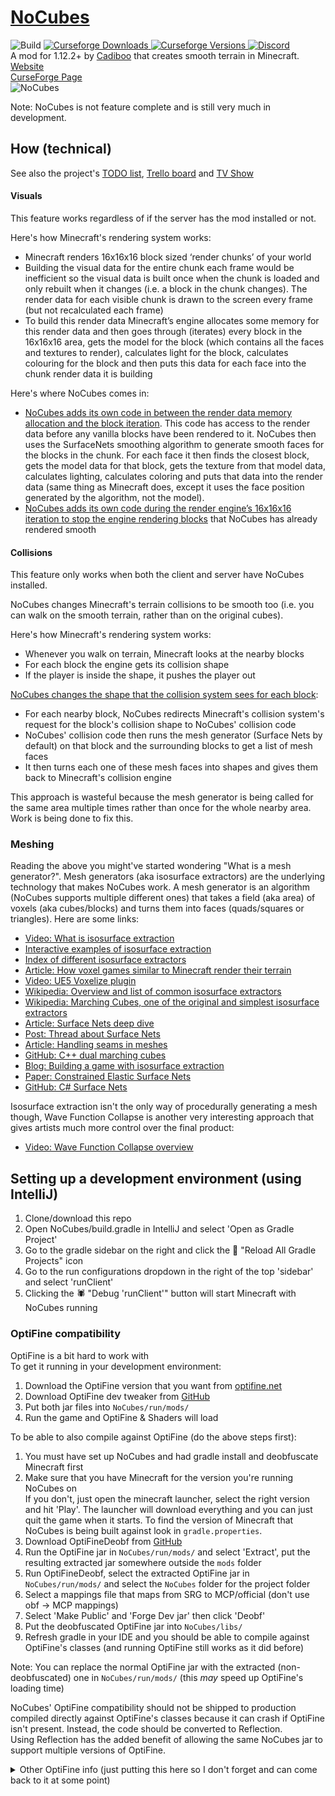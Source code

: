 # [NoCubes](https://Cadiboo.github.io/projects/nocubes/)
![Build](https://github.com/Cadiboo/NoCubes/workflows/Build/badge.svg?branch=master)
[
![Curseforge Downloads](https://cf.way2muchnoise.eu/full_nocubes_downloads.svg)
![Curseforge Versions](https://cf.way2muchnoise.eu/versions/nocubes.svg)
](https://www.curseforge.com/minecraft/mc-mods/nocubes)
[
![Discord](https://img.shields.io/discord/493715188843937793?label=Discord)
](https://discord.gg/NWzs34rqPB)  
A mod for 1.12.2+ by [Cadiboo](https://github.com/Cadiboo) that creates smooth terrain in Minecraft.  
[Website](https://Cadiboo.github.io/projects/nocubes/)  
[CurseForge Page](https://minecraft.curseforge.com/projects/nocubes)  
![NoCubes](https://cadiboo.github.io/projects/nocubes/sd-images/realistic.png "NoCubes")  

Note: NoCubes is not feature complete and is still very much in development.

## How (technical)
See also the project's [TODO list](TODO.md), [Trello board](https://trello.com/b/k1Rfd0aj/nocubes) and [TV Show](https://www.imdb.com/title/tt7876360)
#### Visuals
This feature works regardless of if the server has the mod installed or not.

Here's how Minecraft's rendering system works:
- Minecraft renders 16x16x16 block sized ‘render chunks’ of your world
- Building the visual data for the entire chunk each frame would be inefficient so the visual data is built once when the chunk is loaded and only rebuilt when it changes (i.e. a block in the chunk changes). The render data for each visible chunk is drawn to the screen every frame (but not recalculated each frame)
- To build this render data Minecraft’s engine allocates some memory for this render data and then goes through (iterates) every block in the 16x16x16 area, gets the model for the block (which contains all the faces and textures to render), calculates light for the block, calculates colouring for the block and then puts this data for each face into the chunk render data it is building

Here's where NoCubes comes in:
- [NoCubes adds its own code in between the render data memory allocation and the block iteration](src/main/resources/nocubes-transformer.js). This code has access to the render data before any vanilla blocks have been rendered to it. NoCubes then uses the SurfaceNets smoothing algorithm to generate smooth faces for the blocks in the chunk. For each face it then finds the closest block, gets the model data for that block, gets the texture from that model data, calculates lighting, calculates coloring and puts that data into the render data (same thing as Minecraft does, except it uses the face position generated by the algorithm, not the model).
- [NoCubes adds its own code during the render engine’s 16x16x16 iteration to stop the engine rendering blocks](src/main/java/io/github/cadiboo/nocubes/mixin/RenderChunkRebuildTaskMixin.java) that NoCubes has already rendered smooth

#### Collisions
This feature only works when both the client and server have NoCubes installed.

NoCubes changes Minecraft's terrain collisions to be smooth too (i.e. you can walk on the smooth terrain, rather than on the original cubes).

Here's how Minecraft's rendering system works:
- Whenever you walk on terrain, Minecraft looks at the nearby blocks
- For each block the engine gets its collision shape
- If the player is inside the shape, it pushes the player out

[NoCubes changes the shape that the collision system sees for each block](src/main/java/io/github/cadiboo/nocubes/mixin/BlockStateBaseMixin.java):
- For each nearby block, NoCubes redirects Minecraft's collision system's request for the block's collision shape to NoCubes' collision code
- NoCubes' collision code then runs the mesh generator (Surface Nets by default) on that block and the surrounding blocks to get a list of mesh faces
- It then turns each one of these mesh faces into shapes and gives them back to Minecraft's collision engine

This approach is wasteful because the mesh generator is being called for the same area multiple times rather than once for the whole nearby area. Work is being done to fix this.

### Meshing
Reading the above you might've started wondering "What is a mesh generator?".
Mesh generators (aka isosurface extractors) are the underlying technology that makes NoCubes work.
A mesh generator is an algorithm (NoCubes supports multiple different ones) that takes a field (aka area) of voxels (aka cubes/blocks) and turns them into faces (quads/squares or triangles).
Here are some links:
- [Video: What is isosurface extraction](https://youtu.be/6oMZb3yP_H8)
- [Interactive examples of isosurface extraction](https://wordsandbuttons.online/interactive_explanation_of_marching_cubes_and_dual_contouring.html)
- [Index of different isosurface extractors](https://swiftcoder.wordpress.com/planets/isosurface-extraction/)
- [Article: How voxel games similar to Minecraft render their terrain](https://0fps.net/2012/06/30/meshing-in-a-minecraft-game/)
- [Video: UE5 Voxelize plugin](https://youtu.be/bvcBBa3X4js)
- [Wikipedia: Overview and list of common isosurface extractors](https://en.wikipedia.org/wiki/Isosurface#Implementation_algorithms)
- [Wikipedia: Marching Cubes, one of the original and simplest isosurface extractors](https://en.wikipedia.org/wiki/Marching_cubes)
- [Article: Surface Nets deep dive](https://bonsairobo.medium.com/smooth-voxel-mapping-a-technical-deep-dive-on-real-time-surface-nets-and-texturing-ef06d0f8ca14)
- [Post: Thread about Surface Nets](https://www.reddit.com/r/VoxelGameDev/comments/pklhuo/i_wish_i_found_surface_nets_sooner/)
- [Article: Handling seams in meshes](http://ngildea.blogspot.com/2014/09/dual-contouring-chunked-terrain.html)
- [GitHub: C++ dual marching cubes](https://github.com/dominikwodniok/dualmc)
- [Blog: Building a game with isosurface extraction](http://procworld.blogspot.com/search/label/Dual%20Contouring)
- [Paper: Constrained Elastic Surface Nets](https://www.merl.com/publications/docs/TR99-24.pdf)
- [GitHub: C# Surface Nets](https://github.com/TomaszFoster/NaiveSurfaceNets)

Isosurface extraction isn't the only way of procedurally generating a mesh though, Wave Function Collapse is another very interesting approach that gives artists much more control over the final product:
- [Video: Wave Function Collapse overview](https://youtu.be/20KHNA9jTsE)

## Setting up a development environment (using IntelliJ)
1. Clone/download this repo
1. Open NoCubes/build.gradle in IntelliJ and select 'Open as Gradle Project'
1. Go to the gradle sidebar on the right and click the 🔄 "Reload All Gradle Projects" icon
1. Go to the run configurations dropdown in the right of the top 'sidebar' and select 'runClient'
1. Clicking the 🕷 "Debug 'runClient'" button will start Minecraft with NoCubes running

### OptiFine compatibility
OptiFine is a bit hard to work with  
To get it running in your development environment:  
1. Download the OptiFine version that you want from [optifine.net](https://optifine.net/downloads)  
2. Download OptiFine dev tweaker from [GitHub](https://github.com/OpenCubicChunks/OptiFineDevTweaker/releases/latest)  
3. Put both jar files into `NoCubes/run/mods/`  
4. Run the game and OptiFine & Shaders will load

To be able to also compile against OptiFine (do the above steps first):
1. You must have set up NoCubes and had gradle install and deobfuscate Minecraft first
2. Make sure that you have Minecraft for the version you're running NoCubes on  
     If you don't, just open the minecraft launcher, select the right version and hit 'Play'.
     The launcher will download everything and you can just quit the game when it starts.
     To find the version of Minecraft that NoCubes is being built against look in `gradle.properties`.
3. Download OptiFineDeobf from [GitHub](https://github.com/Cadiboo/OptiFineDeobf/releases/latest)
4. Run the OptiFine jar in `NoCubes/run/mods/` and select 'Extract', put the resulting extracted jar somewhere outside the `mods` folder
5. Run OptiFineDeobf, select the extracted OptiFine jar in `NoCubes/run/mods/` and select the `NoCubes` folder for the project folder
6. Select a mappings file that maps from SRG to MCP/official (don't use obf -> MCP mappings)
7. Select 'Make Public' and 'Forge Dev jar' then click 'Deobf'
8. Put the deobfuscated OptiFine jar into `NoCubes/libs/`
9. Refresh gradle in your IDE and you should be able to compile against OptiFine's classes (and running OptiFine still works as it did before)

Note: You can replace the normal OptiFine jar with the extracted (non-deobfuscated) one in `NoCubes/run/mods/` (this *may* speed up OptiFine's loading time)

NoCubes' OptiFine compatibility should not be shipped to production compiled directly against OptiFine's classes because
it can crash if OptiFine isn't present. Instead, the code should be converted to Reflection.  
Using Reflection has the added benefit of allowing the same NoCubes jar to support multiple versions of OptiFine.

<details>
  <summary>Other OptiFine info (just putting this here so I don't forget and can come back to it at some point)</summary>

  It's possible to get Forge to do most of the work by adding the following code to `build.gradle`.
  ```groovy
  repositories {
    flatDir {
      dirs 'run/mods'
    }
  }
  dependencies {
    // OptiFine is the first dependency because so that we can compile against its version of vanilla's classes, not Forge's
    // Needs a group classifier even though it's not used, this can be anything, I used 'undefined'
    compileOnly fg.deobf('undefined:OptiFine_1.16.5_HD_U_G8_pre12_MOD.jar:')
    
    //... other dependencies like Forge
  }
  ```
  However, this doesn't fully work because Forge doesn't apply my ATs to OptiFine's classes :(  
  It's probably possible to run [AccessTransformers](https://github.com/MinecraftForge/ForgeGradle/blob/6639464b29b0923187eee0a609e546ba9f1b998b/src/userdev/java/net/minecraftforge/gradle/userdev/tasks/AccessTransformJar.java#L45) ourselves against the deobfed OptiFine dependency, but I can't figure out how   
</details>
